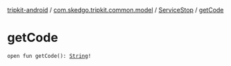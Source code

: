 [tripkit-android](../../index.md) / [com.skedgo.tripkit.common.model](../index.md) / [ServiceStop](index.md) / [getCode](./get-code.md)

# getCode

`open fun getCode(): `[`String`](https://kotlinlang.org/api/latest/jvm/stdlib/kotlin/-string/index.html)`!`